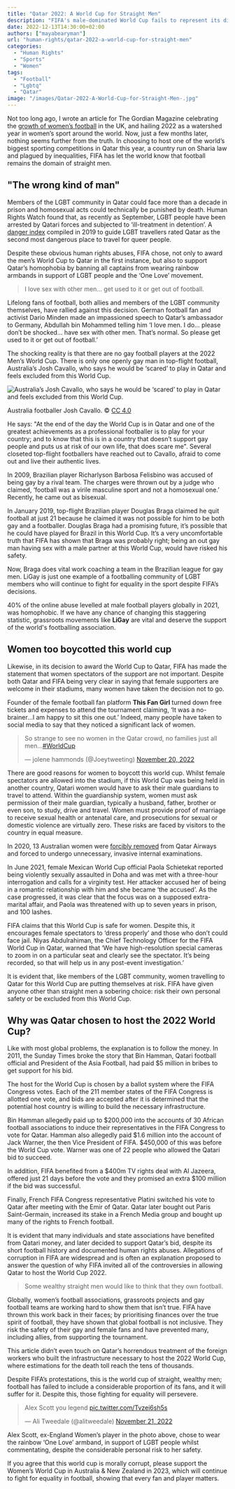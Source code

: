 ```yaml
---
title: "Qatar 2022: A World Cup for Straight Men"
description: "FIFA's male-dominated World Cup fails to represent its diverse fan base, but those fighting for equality will persevere."
date: 2022-12-13T14:30:00+02:00
authors: ["mayabearyman"]
url: "human-rights/qatar-2022-a-world-cup-for-straight-men"
categories:
  - "Human Rights"
  - "Sports"
  - "Women"
tags:
  - "Football"
  - "Lgbtq"
  - "Qatar"
image: "/images/Qatar-2022-A-World-Cup-for-Straight-Men-.jpg"
---
```

Not too long ago, I wrote an article for The Gordian Magazine celebrating the [growth of women’s football](https://un-aligned.org/lifestyle/women-football-not-brave-enough-to-see-the-vision/) in the UK, and hailing 2022 as a watershed year in women’s sport around the world. Now, just a few months later, nothing seems further from the truth. In choosing to host one of the world’s biggest sporting competitions in Qatar this year, a country run on Sharia law and plagued by inequalities, FIFA has let the world know that football remains the domain of straight men.

## **"The wrong kind of man"**

Members of the LGBT community in Qatar could face more than a decade in prison and homosexual acts could technically be punished by death. Human Rights Watch found that, as recently as September, LGBT people have been arrested by Qatari forces and subjected to ‘ill-treatment in detention’. A [danger index](https://www.asherfergusson.com/lgbtq-travel-safety/) compiled in 2019 to guide LGBT travellers rated Qatar as the second most dangerous place to travel for queer people.

Despite these obvious human rights abuses, FIFA chose, not only to award the men’s World Cup to Qatar in the first instance, but also to support Qatar’s homophobia by banning all captains from wearing rainbow armbands in support of LGBT people and the ‘One Love’ movement.

> I love sex with other men… get used to it or get out of football.

Lifelong fans of football, both allies and members of the LGBT community themselves, have rallied against this decision. German football fan and activist Dario Minden made an impassioned speech to Qatar’s ambassador to Germany, Abdullah bin Mohammed telling him ‘I love men. I do… please don’t be shocked… have sex with other men. That’s normal. So please get used to it or get out of football.’

The shocking reality is that there are no gay football players at the 2022 Men’s World Cup. There is only one openly gay man in top-flight football, Australia’s Josh Cavallo, who says he would be ‘scared’ to play in Qatar and feels excluded from this World Cup.

![Australia’s Josh Cavallo, who says he would be ‘scared’ to play in Qatar and feels excluded from this World Cup. ](/images/Australias-Josh-Cavallo-who-says-he-would-be-‘scared-to-play-in-Qatar-and-feels-excluded-from-this-World-Cup-683x1024.jpg)

Australia footballer Josh Cavallo. © [CC 4.0](https://creativecommons.org/licenses/by-sa/4.0/deed.en)


He says: "At the end of the day the World Cup is in Qatar and one of the greatest achievements as a professional footballer is to play for your country; and to know that this is in a country that doesn’t support gay people and puts us at risk of our own life, that does scare me". Several closeted top-flight footballers have reached out to Cavallo, afraid to come out and live their authentic lives.

In 2009, Brazilian player Richarlyson Barbosa Felisbino was accused of being gay by a rival team. The charges were thrown out by a judge who claimed, ‘football was a virile masculine sport and not a homosexual one.’ Recently, he came out as bisexual.

In January 2019, top-flight Brazilian player Douglas Braga claimed he quit football at just 21 because he claimed it was not possible for him to be both gay and a footballer. Douglas Braga had a promising future, it’s possible that he could have played for Brazil in this World Cup. It’s a very uncomfortable truth that FIFA has shown that Braga was probably right; being an out gay man having sex with a male partner at this World Cup, would have risked his safety.

Now, Braga does vital work coaching a team in the Brazilian league for gay men. LiGay is just one example of a footballing community of LGBT members who will continue to fight for equality in the sport despite FIFA’s decisions.

40% of the online abuse levelled at male football players globally in 2021, was homophobic. If we have any chance of changing this staggering statistic, grassroots movements like **LiGay** are vital and deserve the support of the world's footballing association.

## **Women too boycotted this world cup**

Likewise, in its decision to award the World Cup to Qatar, FIFA has made the statement that women spectators of the support are not important. Despite both Qatar and FIFA being very clear in saying that female supporters are welcome in their stadiums, many women have taken the decision not to go.

Founder of the female football fan platform **This Fan Girl** turned down free tickets and expenses to attend the tournament claiming, ‘It was a no-brainer…I am happy to sit this one out.’ Indeed, many people have taken to social media to say that they noticed a significant lack of women.

<blockquote class="twitter-tweet" data-dnt="true" data-theme="light"><p dir="ltr" lang="en">So strange to see no women in the Qatar crowd, no families just all men...<a href="https://twitter.com/hashtag/WorldCup?src=hash&amp;ref_src=twsrc%5Etfw">#WorldCup</a></p>— jolene hammonds (@Joeytweeting) <a href="https://twitter.com/Joeytweeting/status/1594371421714661377?ref_src=twsrc%5Etfw">November 20, 2022</a></blockquote>
<script async src="https://platform.twitter.com/widgets.js" charset="utf-8"></script>

There are good reasons for women to boycott this world cup. Whilst female spectators are allowed into the stadium, if this World Cup was being held in another country, Qatari women would have to ask their male guardians to travel to attend. Within the guardianship system, women must ask permission of their male guardian, typically a husband, father, brother or even son, to study, drive and travel. Women must provide proof of marriage to receive sexual health or antenatal care, and prosecutions for sexual or domestic violence are virtually zero. These risks are faced by visitors to the country in equal measure.

In 2020, 13 Australian women were [forcibly removed](https://www.theguardian.com/australia-news/2022/oct/21/australian-women-sue-qatar-airways-over-forced-examinations-at-doha-airport) from Qatar Airways and forced to undergo unnecessary, invasive internal examinations.

In June 2021, female Mexican World Cup official Paola Schietekat reported being violently sexually assaulted in Doha and was met with a three-hour interrogation and calls for a virginity test. Her attacker accused her of being in a romantic relationship with him and she became ‘the accused’. As the case progressed, it was clear that the focus was on a supposed extra-marital affair, and Paola was threatened with up to seven years in prison, and 100 lashes.

FIFA claims that this World Cup is safe for women. Despite this, it encourages female spectators to ‘dress properly’ and those who don’t could face jail. Niyas Abdulrahiman, the Chief Technology Officer for the FIFA World Cup in Qatar, warned that ‘We have high-resolution special cameras to zoom in on a particular seat and clearly see the spectator. It’s being recorded, so that will help us in any post-event investigation.’

It is evident that, like members of the LGBT community, women travelling to Qatar for this World Cup are putting themselves at risk. FIFA have given anyone other than straight men a sobering choice: risk their own personal safety or be excluded from this World Cup.

## **Why was Qatar chosen to host the 2022 World Cup?**

Like with most global problems, the explanation is to follow the money. In 2011, the Sunday Times broke the story that Bin Hamman, Qatari football official and President of the Asia Football, had paid $5 million in bribes to get support for his bid.

The host for the World Cup is chosen by a ballot system where the FIFA Congress votes. Each of the 211 member states of the FIFA Congress is allotted one vote, and bids are accepted after it is determined that the potential host country is willing to build the necessary infrastructure.

Bin Hamman allegedly paid up to $200,000 into the accounts of 30 African football associations to induce their representatives in the FIFA Congress to vote for Qatar. Hamman also allegedly paid $1.6 million into the account of Jack Warner, the then Vice President of FIFA. $450,000 of this was before the World Cup vote. Warner was one of 22 people who allowed the Qatari bid to succeed.

In addition, FIFA benefited from a $400m TV rights deal with Al Jazeera, offered just 21 days before the vote and they promised an extra $100 million if the bid was successful.

Finally, French FIFA Congress representative Platini switched his vote to Qatar after meeting with the Emir of Qatar. Qatar later bought out Paris Saint-Germain, increased its stake in a French Media group and bought up many of the rights to French football.

It is evident that many individuals and state associations have benefited from Qatari money, and later decided to support Qatar’s bid, despite its short football history and documented human rights abuses. Allegations of corruption in FIFA are widespread and is often an explanation proposed to answer the question of why FIFA invited all of the controversies in allowing Qatar to host the World Cup 2022.

> Some wealthy straight men would like to think that they own football.

Globally, women’s football associations, grassroots projects and gay football teams are working hard to show them that isn’t true. FIFA have thrown this work back in their faces; by prioritising finances over the true spirit of football, they have shown that global football is not inclusive. They risk the safety of their gay and female fans and have prevented many, including allies, from supporting the tournament.

This article didn’t even touch on Qatar’s horrendous treatment of the foreign workers who built the infrastructure necessary to host the 2022 World Cup, where estimations for the death toll reach the tens of thousands.

Despite FIFA’s protestations, this is the world cup of straight, wealthy men; football has failed to include a considerable proportion of its fans, and it will suffer for it. Despite this, those fighting for equality will persevere.

<blockquote class="twitter-tweet" data-dnt="true"><p dir="ltr" lang="en">Alex Scott you legend <a href="https://t.co/Tvzei6sh5s">pic.twitter.com/Tvzei6sh5s</a></p>— Ali Tweedale (@alitweedale) <a href="https://twitter.com/alitweedale/status/1594669022020358145?ref_src=twsrc%5Etfw">November 21, 2022</a></blockquote>
<script async src="https://platform.twitter.com/widgets.js" charset="utf-8"></script>

Alex Scott, ex-England Women’s player in the photo above, chose to wear the rainbow ‘One Love’ armband, in support of LGBT people whilst commentating, despite the considerable personal risk to her safety.

If you agree that this world cup is morally corrupt, please support the Women’s World Cup in Australia & New Zealand in 2023, which will continue to fight for equality in football, showing that every fan and player matters.
